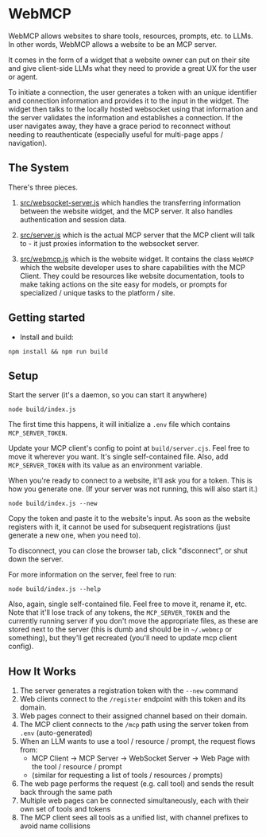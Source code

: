 # WebMCP

WebMCP allows websites to share tools, resources, prompts, etc. to LLMs. In other words, WebMCP allows a website to be  an MCP server.

It comes in the form of a widget that a website owner can put on their site and give client-side LLMs what they need to provide a great UX for the user or agent.

To initiate a connection, the user generates a token with an unique identifier and connection information and provides it to the input in the widget. The widget then talks to the locally hosted websocket using that information and the server validates the information and establishes a connection. If the user navigates away, they have a grace period to reconnect without needing to reauthenticate (especially useful for multi-page apps / navigation).

## The System

There's three pieces.

1. [src/websocket-server.js](./src/websocket-server.js) which handles the transferring information between the website widget, and the MCP server. It also handles authentication and session data.

2. [src/server.js](./src/server.js) which is the actual MCP server that the MCP client will talk to - it just proxies information to the websocket server.

3. [src/webmcp.js](./src/webmcp.js) which is the website widget. It contains the class `WebMCP` which the website developer uses to share capabilities with the MCP Client. They could be resources like website documentation, tools to make taking actions on the site easy for models, or prompts for specialized / unique tasks to the platform / site.

## Getting started

- Install and build:

```shell
npm install && npm run build
```

## Setup

Start the server (it's a daemon, so you can start it anywhere)

```shell
node build/index.js
```

The first time this happens, it will initialize a `.env` file which contains `MCP_SERVER_TOKEN`.

Update your MCP client's config to point at `build/server.cjs`. Feel free to move it wherever you want. It's single self-contained file. Also, add `MCP_SERVER_TOKEN` with its value as an environment variable.

When you're ready to connect to a website, it'll ask you for a token. This is how you generate one.
(If your server was not running, this will also start it.)

```
node build/index.js --new
```

Copy the token and paste it to the website's input. As soon as the website registers with it, it cannot be used for subsequent registrations (just generate a new one, when you need to).

To disconnect, you can close the browser tab, click "disconnect", or shut down the server.

For more information on the server, feel free to run:

```
node build/index.js --help
```

Also, again, single self-contained file. Feel free to move it, rename it, etc. Note that it'll lose track of any tokens, the `MCP_SERVER_TOKEN` and the currently running server if you don't move the appropriate files, as these are stored next to the server (this is dumb and should be in `~/.webmcp` or something), but they'll get recreated (you'll need to update mcp client config).

## How It Works

1. The server generates a registration token with the `--new` command
2. Web clients connect to the `/register` endpoint with this token and its domain.
3. Web pages connect to their assigned channel based on their domain.
4. The MCP client connects to the `/mcp` path using the server token from `.env` (auto-generated)
5. When an LLM wants to use a tool / resource / prompt, the request flows from:
   - MCP Client → MCP Server → WebSocket Server → Web Page with the tool / resource / prompt
   - (similar for requesting a list of tools / resources / prompts)
6. The web page performs the request (e.g. call tool) and sends the result back through the same path
7. Multiple web pages can be connected simultaneously, each with their own set of tools and tokens
8. The MCP client sees all tools as a unified list, with channel prefixes to avoid name collisions
